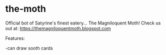 # the-moth
Official bot of Satyrine's finest eatery... The Magniloquent Moth!
Check us out at: https://themagniloquentmoth.blogspot.com

Features:

-can draw sooth cards
